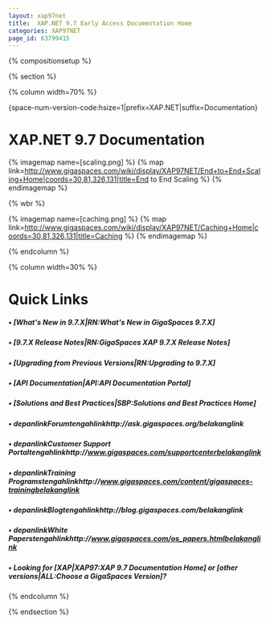 ```yaml
---
layout: xap97net
title:  XAP.NET 9.7 Early Access Documentation Home
categories: XAP97NET
page_id: 63799415
---
```


{% compositionsetup %}

{% section %}

{% column width=70% %}

{space-num-version-code:hsize=1|prefix=XAP.NET|suffix=Documentation}

# XAP.NET 9.7 Documentation

{% imagemap name=[scaling.png] %}
{% map link=http://www.gigaspaces.com/wiki/display/XAP97NET/End+to+End+Scaling+Home|coords=30,81,326,131|title=End to End Scaling %}
{% endimagemap %}

{% wbr %}

{% imagemap name=[caching.png] %}
{% map link=http://www.gigaspaces.com/wiki/display/XAP97NET/Caching+Home|coords=30,81,326,131|title=Caching %}
{% endimagemap %}

{% endcolumn %}

{% column width=30% %}

# Quick Links

##### &bull; [What's New in 9.7.X|RN:What's New in GigaSpaces 9.7.X]

##### &bull; [9.7.X Release Notes|RN:GigaSpaces XAP 9.7.X Release Notes]

##### &bull; [Upgrading from Previous Versions|RN:Upgrading to 9.7.X]

##### &bull; [API Documentation|API:API Documentation Portal]

##### &bull; [Solutions and Best Practices|SBP:Solutions and Best Practices Home]

##### &bull; depanlinkForumtengahlinkhttp://ask.gigaspaces.org/belakanglink

##### &bull; depanlinkCustomer Support Portaltengahlinkhttp://www.gigaspaces.com/supportcenterbelakanglink

##### &bull; depanlinkTraining Programstengahlinkhttp://www.gigaspaces.com/content/gigaspaces-trainingbelakanglink

##### &bull; depanlinkBlogtengahlinkhttp://blog.gigaspaces.com/belakanglink

##### &bull; depanlinkWhite Paperstengahlinkhttp://www.gigaspaces.com/os_papers.htmlbelakanglink

##### &bull; Looking for **[**XAP**|XAP97:XAP 9.7 Documentation Home]** or **[**other versions**|ALL:Choose a GigaSpaces Version]**?

{% endcolumn %}

{% endsection %}